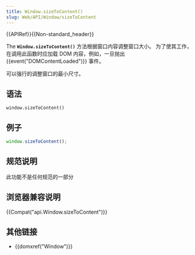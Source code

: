 ```yaml
---
title: Window.sizeToContent()
slug: Web/API/Window/sizeToContent
---
```

{{APIRef}}{{Non-standard_header}}

The **`Window.sizeToContent()`** 方法根据窗口内容调整窗口大小。 为了使其工作，在调用此函数时应加载 DOM 内容，例如，一旦抛出 {{event("DOMContentLoaded")}} 事件。

可以强行的调整窗口的最小尺寸。

## 语法

```plain
window.sizeToContent()
```

## 例子

```js
window.sizeToContent();
```

## 规范说明

此功能不是任何规范的一部分

## 浏览器兼容说明

{{Compat("api.Window.sizeToContent")}}

## 其他链接

- {{domxref("Window")}}
